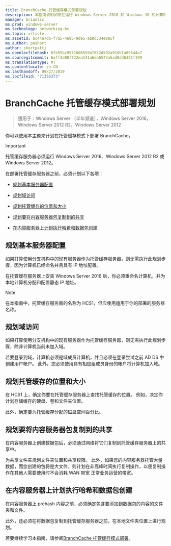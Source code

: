 ```yaml
---
title: BranchCache 托管缓存模式部署规划
description: 本指南说明如何在运行 Windows Server 2016 和 Windows 10 的计算机上以托管缓存模式部署 BranchCache
manager: brianlic
ms.prod: windows-server
ms.technology: networking-bc
ms.topic: article
ms.assetid: bc44a7db-f7a5-4e95-9d95-ab8d334e885f
ms.author: pashort
author: shortpatti
ms.openlocfilehash: 0fe55bc9971606559af652d592a91db7a89544a7
ms.sourcegitcommit: 6aff3d88ff22ea141a6ea6572a5ad8dd6321f199
ms.translationtype: MT
ms.contentlocale: zh-CN
ms.lasthandoff: 09/27/2019
ms.locfileid: "71356373"
---
```

# <a name="branchcache-hosted-cache-mode-deployment-planning"></a>BranchCache 托管缓存模式部署规划

>适用于：Windows Server （半年频道），Windows Server 2016，Windows Server 2012 R2，Windows Server 2012

你可以使用本主题来计划在托管缓存模式下部署 BranchCache。

>[!IMPORTANT]
>托管缓存服务器必须运行 Windows Server 2016、Windows Server 2012 R2 或 Windows Server 2012。

在部署托管缓存服务器之前，必须计划以下各项：

- [规划基本服务器配置](#bkmk_basic)

- [规划域访问](#bkmk_domain)

- [规划托管缓存的位置和大小](#bkmk_cachelocation)

- [规划要将内容服务器包复制到的共享](#bkmk_package)

- [在内容服务器上计划执行哈希和数据包创建](#bkmk_prehash)

## <a name="bkmk_basic"></a>规划基本服务器配置
  
如果打算使用分支机构中的现有服务器作为托管缓存服务器，则无需执行此规划步骤，因为计算机已经命名并且具有 IP 地址配置。

在托管缓存服务器上安装 Windows Server 2016 后，你必须重命名计算机，并为本地计算机分配和配置静态 IP 地址。

>[!NOTE]
>在本指南中，托管缓存服务器的名称为 HCS1，但应使用适用于你的部署的服务器名称。

## <a name="bkmk_domain"></a>规划域访问

如果打算使用分支机构中的现有服务器作为托管缓存服务器，则无需执行此规划步骤，除非计算机当前未加入域。
  
若要登录到域，计算机必须是域成员计算机，并且必须在登录尝试之前 AD DS 中创建用户帐户。 此外，您必须使用具有相应组成员身份的帐户将计算机加入域。

## <a name="bkmk_cachelocation"></a>规划托管缓存的位置和大小

在 HCS1 上，确定你要在托管缓存服务器上查找托管缓存的位置。 例如，决定你计划存储缓存的硬盘、卷和文件夹位置。

此外，确定要为托管缓存分配的磁盘空间百分比。

## <a name="bkmk_package"></a>规划要将内容服务器包复制到的共享

在内容服务器上创建数据包后，必须通过网络将它们复制到托管缓存服务器上的共享中。

为共享文件夹规划文件夹位置和共享权限。 此外，如果您的内容服务器托管大量数据，而您创建的包将是大文件，则计划在非高峰时间执行复制操作，以便复制操作在其他人需要使用时不会消耗 WAN 带宽 正常业务运营的带宽。

## <a name="bkmk_prehash"></a>在内容服务器上计划执行哈希和数据包创建

在内容服务器上 prehash 内容之前，必须确定包含要添加到数据包的内容的文件夹和文件。 

此外，还必须在将数据包复制到托管缓存服务器之前，在本地文件夹位置上进行规划。

若要继续学习本指南，请参阅[BranchCache 托管缓存模式部署](4-Bc-Hcm-Deployment.md)。
